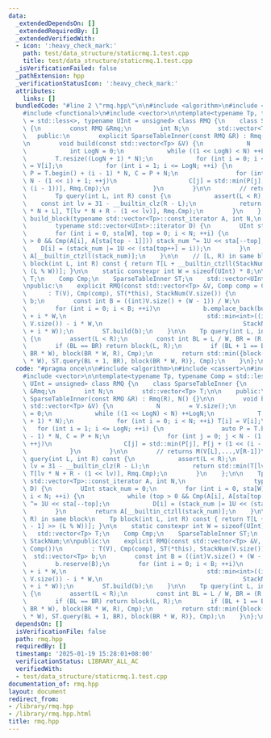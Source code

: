 ```yaml
---
data:
  _extendedDependsOn: []
  _extendedRequiredBy: []
  _extendedVerifiedWith:
  - icon: ':heavy_check_mark:'
    path: test/data_structure/staticrmq.1.test.cpp
    title: test/data_structure/staticrmq.1.test.cpp
  _isVerificationFailed: false
  _pathExtension: hpp
  _verificationStatusIcon: ':heavy_check_mark:'
  attributes:
    links: []
  bundledCode: "#line 2 \"rmq.hpp\"\n\n#include <algorithm>\n#include <cassert>\n\
    #include <functional>\n#include <vector>\n\ntemplate<typename Tp, typename Comp\
    \ = std::less<>, typename UInt = unsigned> class RMQ {\n    class SparseTableInner\
    \ {\n        const RMQ &Rmq;\n        int N;\n        std::vector<Tp> T;\n\n \
    \   public:\n        explicit SparseTableInner(const RMQ &R) : Rmq(R), N() {}\n\
    \n        void build(const std::vector<Tp> &V) {\n            N        = V.size();\n\
    \            int LogN = 0;\n            while ((1 << LogN) < N) ++LogN;\n    \
    \        T.resize((LogN + 1) * N);\n            for (int i = 0; i < N; ++i) T[i]\
    \ = V[i];\n            for (int i = 1; i <= LogN; ++i) {\n                auto\
    \ P = T.begin() + (i - 1) * N, C = P + N;\n                for (int j = 0; j <\
    \ N - (1 << i) + 1; ++j)\n                    C[j] = std::min(P[j], P[j + (1 <<\
    \ (i - 1))], Rmq.Cmp);\n            }\n        }\n\n        // returns M(V[L],...,V[R-1])\n\
    \        Tp query(int L, int R) const {\n            assert(L < R);\n        \
    \    const int lv = 31 - __builtin_clz(R - L);\n            return std::min(T[lv\
    \ * N + L], T[lv * N + R - (1 << lv)], Rmq.Cmp);\n        }\n    };\n\n    Tp\
    \ build_block(typename std::vector<Tp>::const_iterator A, int N,\n           \
    \        typename std::vector<UInt>::iterator D) {\n        UInt stack_num = 0;\n\
    \        for (int i = 0, sta[W], top = 0; i < N; ++i) {\n            while (top\
    \ > 0 && Cmp(A[i], A[sta[top - 1]])) stack_num ^= 1U << sta[--top];\n        \
    \    D[i] = (stack_num |= 1U << (sta[top++] = i));\n        }\n        return\
    \ A[__builtin_ctzll(stack_num)];\n    }\n\n    // [L, R) in same block\n    Tp\
    \ block(int L, int R) const { return T[L + __builtin_ctzll(StackNum[R - 1] >>\
    \ (L % W))]; }\n\n    static constexpr int W = sizeof(UInt) * 8;\n\n    std::vector<Tp>\
    \ T;\n    Comp Cmp;\n    SparseTableInner ST;\n    std::vector<UInt> StackNum;\n\
    \npublic:\n    explicit RMQ(const std::vector<Tp> &V, Comp comp = Comp())\n  \
    \      : T(V), Cmp(comp), ST(*this), StackNum(V.size()) {\n        std::vector<Tp>\
    \ b;\n        const int B = ((int)V.size() + (W - 1)) / W;\n        b.reserve(B);\n\
    \        for (int i = 0; i < B; ++i)\n            b.emplace_back(build_block(V.begin()\
    \ + i * W,\n                                       std::min<int>((i + 1) * W,\
    \ V.size()) - i * W,\n                                       StackNum.begin()\
    \ + i * W));\n        ST.build(b);\n    }\n\n    Tp query(int L, int R) const\
    \ {\n        assert(L < R);\n        const int BL = L / W, BR = (R - 1) / W;\n\
    \        if (BL == BR) return block(L, R);\n        if (BL + 1 == BR) return std::min(block(L,\
    \ BR * W), block(BR * W, R), Cmp);\n        return std::min({block(L, (BL + 1)\
    \ * W), ST.query(BL + 1, BR), block(BR * W, R)}, Cmp);\n    }\n};\n"
  code: "#pragma once\n\n#include <algorithm>\n#include <cassert>\n#include <functional>\n\
    #include <vector>\n\ntemplate<typename Tp, typename Comp = std::less<>, typename\
    \ UInt = unsigned> class RMQ {\n    class SparseTableInner {\n        const RMQ\
    \ &Rmq;\n        int N;\n        std::vector<Tp> T;\n\n    public:\n        explicit\
    \ SparseTableInner(const RMQ &R) : Rmq(R), N() {}\n\n        void build(const\
    \ std::vector<Tp> &V) {\n            N        = V.size();\n            int LogN\
    \ = 0;\n            while ((1 << LogN) < N) ++LogN;\n            T.resize((LogN\
    \ + 1) * N);\n            for (int i = 0; i < N; ++i) T[i] = V[i];\n         \
    \   for (int i = 1; i <= LogN; ++i) {\n                auto P = T.begin() + (i\
    \ - 1) * N, C = P + N;\n                for (int j = 0; j < N - (1 << i) + 1;\
    \ ++j)\n                    C[j] = std::min(P[j], P[j + (1 << (i - 1))], Rmq.Cmp);\n\
    \            }\n        }\n\n        // returns M(V[L],...,V[R-1])\n        Tp\
    \ query(int L, int R) const {\n            assert(L < R);\n            const int\
    \ lv = 31 - __builtin_clz(R - L);\n            return std::min(T[lv * N + L],\
    \ T[lv * N + R - (1 << lv)], Rmq.Cmp);\n        }\n    };\n\n    Tp build_block(typename\
    \ std::vector<Tp>::const_iterator A, int N,\n                   typename std::vector<UInt>::iterator\
    \ D) {\n        UInt stack_num = 0;\n        for (int i = 0, sta[W], top = 0;\
    \ i < N; ++i) {\n            while (top > 0 && Cmp(A[i], A[sta[top - 1]])) stack_num\
    \ ^= 1U << sta[--top];\n            D[i] = (stack_num |= 1U << (sta[top++] = i));\n\
    \        }\n        return A[__builtin_ctzll(stack_num)];\n    }\n\n    // [L,\
    \ R) in same block\n    Tp block(int L, int R) const { return T[L + __builtin_ctzll(StackNum[R\
    \ - 1] >> (L % W))]; }\n\n    static constexpr int W = sizeof(UInt) * 8;\n\n \
    \   std::vector<Tp> T;\n    Comp Cmp;\n    SparseTableInner ST;\n    std::vector<UInt>\
    \ StackNum;\n\npublic:\n    explicit RMQ(const std::vector<Tp> &V, Comp comp =\
    \ Comp())\n        : T(V), Cmp(comp), ST(*this), StackNum(V.size()) {\n      \
    \  std::vector<Tp> b;\n        const int B = ((int)V.size() + (W - 1)) / W;\n\
    \        b.reserve(B);\n        for (int i = 0; i < B; ++i)\n            b.emplace_back(build_block(V.begin()\
    \ + i * W,\n                                       std::min<int>((i + 1) * W,\
    \ V.size()) - i * W,\n                                       StackNum.begin()\
    \ + i * W));\n        ST.build(b);\n    }\n\n    Tp query(int L, int R) const\
    \ {\n        assert(L < R);\n        const int BL = L / W, BR = (R - 1) / W;\n\
    \        if (BL == BR) return block(L, R);\n        if (BL + 1 == BR) return std::min(block(L,\
    \ BR * W), block(BR * W, R), Cmp);\n        return std::min({block(L, (BL + 1)\
    \ * W), ST.query(BL + 1, BR), block(BR * W, R)}, Cmp);\n    }\n};\n"
  dependsOn: []
  isVerificationFile: false
  path: rmq.hpp
  requiredBy: []
  timestamp: '2025-01-19 15:28:01+08:00'
  verificationStatus: LIBRARY_ALL_AC
  verifiedWith:
  - test/data_structure/staticrmq.1.test.cpp
documentation_of: rmq.hpp
layout: document
redirect_from:
- /library/rmq.hpp
- /library/rmq.hpp.html
title: rmq.hpp
---
```

